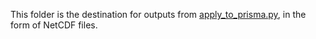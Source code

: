 This folder is the destination for outputs from [apply_to_prisma.py](./apply_to_prisma.py), in the form of NetCDF files.
